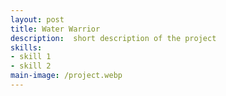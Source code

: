 ```yaml
---
layout: post
title: Water Warrior
description:  short description of the project
skills: 
- skill 1
- skill 2
main-image: /project.webp 
---
```

